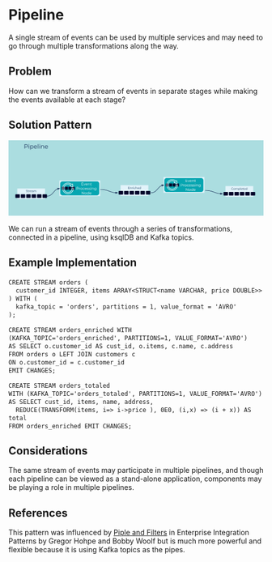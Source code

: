 # Pipeline

A single stream of events can be used by multiple services and may need to go through multiple transformations along the way. 

## Problem

How can we transform a stream of events in separate stages while making the events available at each stage?

## Solution Pattern
![pipeline](../img/pipeline.png)

We can run a stream of events through a series of transformations, connected in  a pipeline, using ksqlDB and Kafka topics.

## Example Implementation
```
CREATE STREAM orders ( 
  customer_id INTEGER, items ARRAY<STRUCT<name VARCHAR, price DOUBLE>>
) WITH (
  kafka_topic = 'orders', partitions = 1, value_format = 'AVRO'
);
```

```
CREATE STREAM orders_enriched WITH 
(KAFKA_TOPIC='orders_enriched', PARTITIONS=1, VALUE_FORMAT='AVRO')
AS SELECT o.customer_id AS cust_id, o.items, c.name, c.address
FROM orders o LEFT JOIN customers c 
ON o.customer_id = c.customer_id
EMIT CHANGES;
```

```
CREATE STREAM orders_totaled 
WITH (KAFKA_TOPIC='orders_totaled', PARTITIONS=1, VALUE_FORMAT='AVRO')
AS SELECT cust_id, items, name, address,  
  REDUCE(TRANSFORM(items, i=> i->price ), 0E0, (i,x) => (i + x)) AS total 
FROM orders_enriched EMIT CHANGES;
```

## Considerations
The same stream of events may participate in multiple pipelines, and though each pipeline can be viewed as a stand-alone application, components may be playing a role in multiple pipelines.

## References
This pattern was influenced by [Piple and Filters](https://www.enterpriseintegrationpatterns.com/patterns/messaging/PipesAndFilters.html) in Enterprise Integration Patterns by Gregor Hohpe and Bobby Woolf but is much more powerful and flexible because it is using Kafka topics as the pipes.

